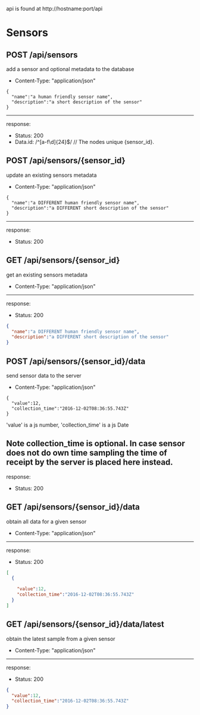 api is found at http://hostname:port/api


# Sensors

## POST /api/sensors

add a sensor and optional metadata to the database
* Content-Type: "application/json"
```
{
  "name":"a human friendly sensor name",
  "description":"a short description of the sensor"
}
```
---
response:
* Status: 200
* Data.id: /^[a-f\d]{24}$/ // The nodes unique {sensor_id}.


## POST /api/sensors/{sensor_id}

update an existing sensors metadata
* Content-Type: "application/json"
```
{
  "name":"a DIFFERENT human friendly sensor name",
  "description":"a DIFFERENT short description of the sensor"
}
```
---
response:
* Status: 200


## GET /api/sensors/{sensor_id}

get an existing sensors metadata
* Content-Type: "application/json"
---
response:
* Status: 200
```json
{
  "name":"a DIFFERENT human friendly sensor name",
  "description":"a DIFFERENT short description of the sensor"
}
```


## POST /api/sensors/{sensor_id}/data

send sensor data to the server
* Content-Type: "application/json"
```
{
  "value":12,
  "collection_time":"2016-12-02T08:36:55.743Z"
}
```
'value' is a js number, 'collection_time' is a js Date

Note collection_time is optional. In case sensor does not do own time sampling the time of receipt by the server is placed here instead.
---
response:
* Status: 200


## GET /api/sensors/{sensor_id}/data

obtain all data for a given sensor
* Content-Type: "application/json"
---
response:
* Status: 200
```json
[
  {

    "value":12,
    "collection_time":"2016-12-02T08:36:55.743Z"
  }
]
```


## GET /api/sensors/{sensor_id}/data/latest

obtain the latest sample from a given sensor
* Content-Type: "application/json"
---
response:
* Status: 200
```json
{
  "value":12,
  "collection_time":"2016-12-02T08:36:55.743Z"
}
```
